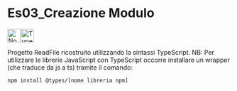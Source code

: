 # Es03_Creazione Modulo
<img src="https://upload.wikimedia.org/wikipedia/commons/thumb/d/d9/Node.js_logo.svg/1200px-Node.js_logo.svg.png" alt="NodeJS" style="height: 30px;"><img src="https://devexp.io/wp-content/uploads/2019/05/ts.png" alt="TypeScript" style="height: 30px;">

Progetto ReadFile ricostruito utilizzando la sintassi TypeScript.
NB: Per utilizzare le librerie JavaScript con TypeScript occorre installare un wrapper (che traduce da js a ts) tramite il comando:
```bash
npm install @types/[nome libreria npm]
```